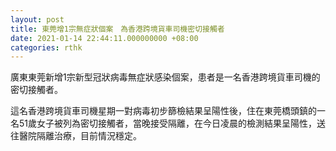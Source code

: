 ```yaml
---
layout: post
title: 東莞增1宗無症狀個案　為香港跨境貨車司機密切接觸者
date: 2021-01-14 22:44:11.000000000 +08:00
categories: rthk
---
```


廣東東莞新增1宗新型冠狀病毒無症狀感染個案，患者是一名香港跨境貨車司機的密切接觸者。

這名香港跨境貨車司機星期一對病毒初步篩檢結果呈陽性後，住在東莞橋頭鎮的一名51歲女子被列為密切接觸者，當晚接受隔離，在今日凌晨的檢測結果呈陽性，送往醫院隔離治療，目前情況穩定。
